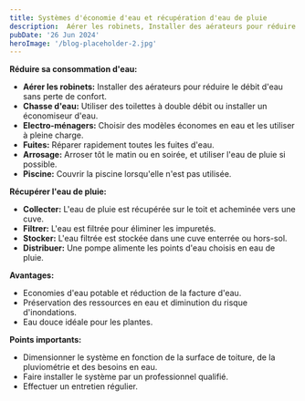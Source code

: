```yaml
---
title: Systèmes d'économie d'eau et récupération d'eau de pluie
description:  Aérer les robinets, Installer des aérateurs pour réduire le débit d'eau sans perte de confort. Chasse d'eau Utiliser des toilettes à double débit ou installer un économiseur d'eau.
pubDate: '26 Jun 2024'
heroImage: '/blog-placeholder-2.jpg'
---
```


**Réduire sa consommation d'eau:**

* **Aérer les robinets:** Installer des aérateurs pour réduire le débit d'eau sans perte de confort.
* **Chasse d'eau:** Utiliser des toilettes à double débit ou installer un économiseur d'eau.
* **Electro-ménagers:** Choisir des modèles économes en eau et les utiliser à pleine charge.
* **Fuites:** Réparer rapidement toutes les fuites d'eau.
* **Arrosage:** Arroser tôt le matin ou en soirée, et utiliser l'eau de pluie si possible.
* **Piscine:** Couvrir la piscine lorsqu'elle n'est pas utilisée.

**Récupérer l'eau de pluie:**

* **Collecter:** L'eau de pluie est récupérée sur le toit et acheminée vers une cuve.
* **Filtrer:** L'eau est filtrée pour éliminer les impuretés.
* **Stocker:** L'eau filtrée est stockée dans une cuve enterrée ou hors-sol.
* **Distribuer:** Une pompe alimente les points d'eau choisis en eau de pluie.

**Avantages:**

* Economies d'eau potable et réduction de la facture d'eau.
* Préservation des ressources en eau et diminution du risque d'inondations.
* Eau douce idéale pour les plantes.

**Points importants:**

* Dimensionner le système en fonction de la surface de toiture, de la pluviométrie et des besoins en eau.
* Faire installer le système par un professionnel qualifié.
* Effectuer un entretien régulier.

